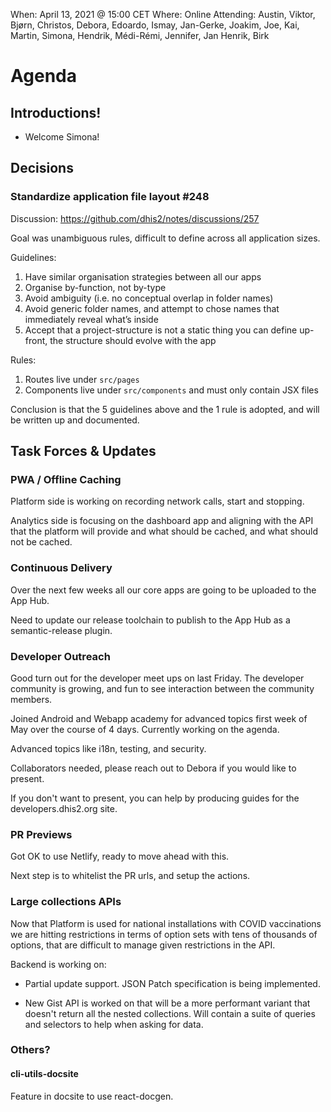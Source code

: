 When: April 13, 2021 @ 15:00 CET
Where: Online
Attending: Austin, Viktor, Bjørn, Christos, Debora, Edoardo, Ismay,
Jan-Gerke, Joakim, Joe, Kai, Martin, Simona, Hendrik, Médi-Rémi,
Jennifer, Jan Henrik, Birk

# Agenda

## Introductions!

  - Welcome Simona!

## Decisions

### Standardize application file layout #248 
    
Discussion: https://github.com/dhis2/notes/discussions/257

Goal was unambiguous rules, difficult to define across all
application sizes.

Guidelines: 

1. Have similar organisation strategies between all our apps
2. Organise by-function, not by-type
3. Avoid ambiguity (i.e. no conceptual overlap in folder names)
4. Avoid generic folder names, and attempt to chose names that
   immediately reveal what’s inside
5. Accept that a project-structure is not a static thing you can
   define up-front, the structure should evolve with the app

Rules:

1. Routes live under `src/pages`
2. Components live under `src/components` and must only contain JSX
   files

Conclusion is that the 5 guidelines above and the 1 rule is adopted, and will be written up
and documented.

## Task Forces & Updates

### PWA / Offline Caching

Platform side is working on recording network calls, start and stopping.

Analytics side is focusing on the dashboard app and aligning with the
API that the platform will provide and what should be cached, and what
should not be cached.

### Continuous Delivery

Over the next few weeks all our core apps are going to be uploaded to
the App Hub.

Need to update our release toolchain to publish to the App Hub as a
semantic-release plugin.

### Developer Outreach

Good turn out for the developer meet ups on last Friday. The developer
community is growing, and fun to see interaction between the community
members.

Joined Android and Webapp academy for advanced topics first week of May
over the course of 4 days. Currently working on the agenda.

Advanced topics like i18n, testing, and security.

Collaborators needed, please reach out to Debora if you would like to
present.

If you don't want to present, you can help by producing guides for the
developers.dhis2.org site.

### PR Previews

Got OK to use Netlify, ready to move ahead with this.

Next step is to whitelist the PR urls, and setup the actions.

### Large collections APIs

Now that Platform is used for national installations with COVID
vaccinations we are hitting restrictions in terms of option sets with
tens of thousands of options, that are difficult to manage given
restrictions in the API.

Backend is working on:

-   Partial update support. JSON Patch specification is being
    implemented.

-   New Gist API is worked on that will be a more performant variant that
    doesn't return all the nested collections. Will contain a suite of
    queries and selectors to help when asking for data.

### Others?

#### cli-utils-docsite

Feature in docsite to use react-docgen.
  
